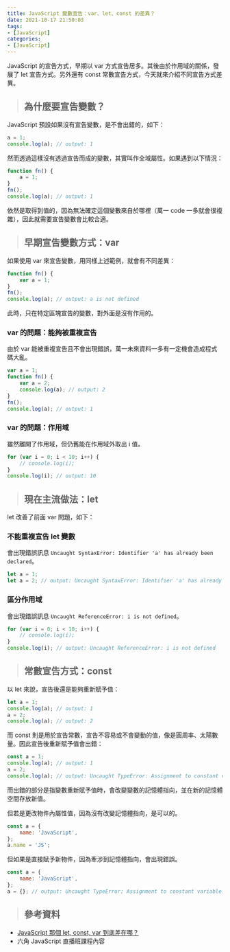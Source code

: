 ```yaml
---
title: JavaScript 變數宣告：var、let、const 的差異？
date: 2021-10-17 21:50:03
tags:
- [JavaScript]
categories:
- [JavaScript]
---
```


JavaScript 的宣告方式，早期以 var 方式宣告居多。其後由於作用域的關係，發展了 let 宣告方式。另外還有 const 常數宣告方式，今天就來介紹不同宣告方式差異。

<!-- more -->

> ## 為什麼要宣告變數？

JavaScript 預設如果沒有宣告變數，是不會出錯的，如下：

``` javascript
a = 1;
console.log(a); // output: 1
```

然而透過這樣沒有透過宣告而成的變數，其實叫作全域屬性。如果遇到以下情況：

``` javascript
function fn() {
    a = 1;
}
fn();
console.log(a); // output: 1
```

依然是取得到值的，因為無法確定這個變數來自於哪裡（萬一 code 一多就會很複雜），因此就需要宣告變數會比較合適。

> ## 早期宣告變數方式：var

如果使用 var 來宣告變數，用同樣上述範例，就會有不同差異：

``` javascript
function fn() {
    var a = 1;
}
fn();
console.log(a); // output: a is not defined
```

此時，只在特定區塊宣告的變數，對外面是沒有作用的。

### var 的問題：能夠被重複宣告

由於 var 能被重複宣告且不會出現錯誤，萬一未來資料一多有一定機會造成程式碼大亂。

``` javascript
var a = 1;
function fn() {
    var a = 2;
    console.log(a); // output: 2
}
fn();
console.log(a); // output: 1
```

### var 的問題：作用域

雖然離開了作用域，但仍舊能在作用域外取出 i 值。

``` javascript
for (var i = 0; i < 10; i++) {
    // console.log(i);
}
console.log(i); // output: 10
```

> ## 現在主流做法：let

let 改善了前面 var 問題，如下：

### 不能重複宣告 let 變數

會出現錯誤訊息 `Uncaught SyntaxError: Identifier 'a' has already been declared`。

``` javascript
let a = 1;
let a = 2; // output: Uncaught SyntaxError: Identifier 'a' has already been declared
```

### 區分作用域

會出現錯誤訊息 `Uncaught ReferenceError: i is not defined`。

``` javascript
for (var i = 0; i < 10; i++) {
    // console.log(i);
}
console.log(i); // output: Uncaught ReferenceError: i is not defined
```

> ## 常數宣告方式：const

以 let 來說，宣告後還是能夠重新賦予值：

``` javascript
let a = 1;
console.log(a); // output: 1
a = 2;
console.log(a); // output: 2
```

而 const 則是用於宣告常數，宣告不容易或不會變動的值，像是圓周率、太陽數量。因此宣告後重新賦予值會出錯：

``` javascript
const a = 1;
console.log(a); // output: 1
a = 2;
console.log(a); // output: Uncaught TypeError: Assignment to constant variable.
```

而出錯的部分是指變數重新賦予值時，會改變變數的記憶體指向，並在新的記憶體空間存放新值。

但若是更改物件內屬性值，因為沒有改變記憶體指向，是可以的。

``` javascript
const a = {
    name: 'JavaScript',
};
a.name = 'JS';
```

但如果是直接賦予新物件，因為牽涉到記憶體指向，會出現錯誤。

``` javascript
const a = {
    name: 'JavaScript',
};
a = {}; // output: Uncaught TypeError: Assignment to constant variable.
```

> ## 參考資料

* [JavaScript 那個 let, const, var 到底差在哪？](https://www.youtube.com/watch?v=FGdKdn_CnWo)
* 六角 JavaScript 直播班課程內容